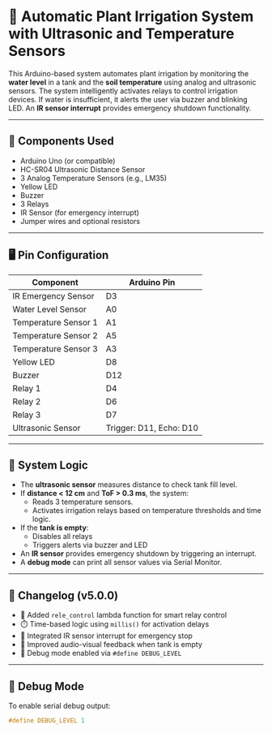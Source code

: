 # 🌿 Automatic Plant Irrigation System with Ultrasonic and Temperature Sensors

This Arduino-based system automates plant irrigation by monitoring the **water level** in a tank and the **soil temperature** using analog and ultrasonic sensors. The system intelligently activates relays to control irrigation devices. If water is insufficient, it alerts the user via buzzer and blinking LED. An **IR sensor interrupt** provides emergency shutdown functionality.

---

## 🔧 Components Used

- Arduino Uno (or compatible)
- HC-SR04 Ultrasonic Distance Sensor
- 3 Analog Temperature Sensors (e.g., LM35)
- Yellow LED
- Buzzer
- 3 Relays
- IR Sensor (for emergency interrupt)
- Jumper wires and optional resistors

---

## 🖥️ Pin Configuration

| Component               | Arduino Pin |
|-------------------------|-------------|
| IR Emergency Sensor     | D3          |
| Water Level Sensor      | A0          |
| Temperature Sensor 1    | A1          |
| Temperature Sensor 2    | A5          |
| Temperature Sensor 3    | A3          |
| Yellow LED              | D8          |
| Buzzer                  | D12         |
| Relay 1                 | D4          |
| Relay 2                 | D6          |
| Relay 3                 | D7          |
| Ultrasonic Sensor       | Trigger: D11, Echo: D10 |

---

## 🧠 System Logic

- The **ultrasonic sensor** measures distance to check tank fill level.
- If **distance < 12 cm** and **ToF > 0.3 ms**, the system:
  - Reads 3 temperature sensors.
  - Activates irrigation relays based on temperature thresholds and time logic.
- If the **tank is empty**:
  - Disables all relays
  - Triggers alerts via buzzer and LED
- An **IR sensor** provides emergency shutdown by triggering an interrupt.
- A **debug mode** can print all sensor values via Serial Monitor.

---

## 🔄 Changelog (v5.0.0)

- 🧠 Added `rele_control` lambda function for smart relay control
- ⏱️ Time-based logic using `millis()` for activation delays
- 🚨 Integrated IR sensor interrupt for emergency stop
- 🔔 Improved audio-visual feedback when tank is empty
- 🐞 Debug mode enabled via `#define DEBUG_LEVEL`

---

## 🐞 Debug Mode

To enable serial debug output:

```cpp
#define DEBUG_LEVEL 1

